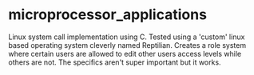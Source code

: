 # microprocessor_applications
Linux system call implementation using C. Tested using a 'custom' linux based operating system cleverly named Reptilian. Creates a role system where certain users are allowed to edit other users access levels while others are not. The specifics aren't super important but it works. 
